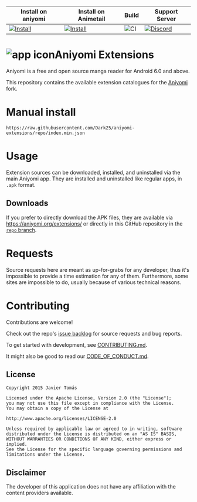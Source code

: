 | Install on aniyomi                                                                                                                                                                                                                                                   | Install on Animetail| Build | Support Server |
|----------------------------------------------------------------------------------------------------------------------------------------------------------------------------------------------------------------------------------------------------------------------|---------|-------|----------------|
| [![Install](https://img.shields.io/badge/Click%20here%20to%20install%20this%20repo-blue&style=flat)](https://intradeus.github.io/http-protocol-redirector/?r=aniyomi://add-repo?url=https://raw.githubusercontent.com/Dark25/aniyomi-extensions/repo/index.min.json) | [![Install](https://img.shields.io/badge/Click%20here%20to%20install%20repo-gray?style=flat&labelColor=red)](https://intradeus.github.io/http-protocol-redirector/?r=animetail://add-repo?url=https://raw.githubusercontent.com/Dark25/aniyomi-extensions/repo/index.min.json) | ![CI](https://github.com/dark25/aniyomi-extensions/workflows/CI/badge.svg?event=push) | [![Discord](https://img.shields.io/discord/841701076242530374?label=discord&labelColor=7289da&color=2c2f33&style=flat)](https://discord.gg/F32UjdJZrR) |


# ![app icon](./.github/readme-images/app-icon.png)Aniyomi Extensions
Aniyomi is a free and open source manga reader for Android 6.0 and above.

This repository contains the available extension catalogues for the [Aniyomi](https://github.com/aniyomiorg/aniyomi) fork.

# Manual install
```
https://raw.githubusercontent.com/Dark25/aniyomi-extensions/repo/index.min.json
```

# Usage

Extension sources can be downloaded, installed, and uninstalled via the main Aniyomi app. They are installed and uninstalled like regular apps, in `.apk` format.

## Downloads

If you prefer to directly download the APK files, they are available via https://aniyomi.org/extensions/ or directly in this GitHub repository in the [`repo` branch](https://github.com/aniyomiorg/aniyomi-extensions/tree/repo/apk).

# Requests

Source requests here are meant as up-for-grabs for any developer, thus it's impossible to provide a time estimation for any of them. Furthermore, some sites are impossible to do, usually because of various technical reasons.

# Contributing

Contributions are welcome!

Check out the repo's [issue backlog](https://github.com/aniyomiorg/aniyomi-extensions/issues) for source requests and bug reports.

To get started with development, see [CONTRIBUTING.md](./CONTRIBUTING.md).

It might also be good to read our [CODE_OF_CONDUCT.md](./CODE_OF_CONDUCT.md).

## License

    Copyright 2015 Javier Tomás

    Licensed under the Apache License, Version 2.0 (the "License");
    you may not use this file except in compliance with the License.
    You may obtain a copy of the License at

    http://www.apache.org/licenses/LICENSE-2.0

    Unless required by applicable law or agreed to in writing, software
    distributed under the License is distributed on an "AS IS" BASIS,
    WITHOUT WARRANTIES OR CONDITIONS OF ANY KIND, either express or implied.
    See the License for the specific language governing permissions and
    limitations under the License.

## Disclaimer

The developer of this application does not have any affiliation with the content providers available.
